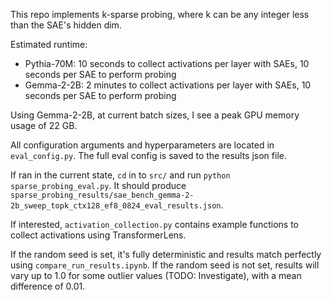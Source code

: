 This repo implements k-sparse probing, where k can be any integer less than the SAE's hidden dim.

Estimated runtime:

- Pythia-70M: 10 seconds to collect activations per layer with SAEs, 10 seconds per SAE to perform probing
- Gemma-2-2B: 2 minutes to collect activations per layer with SAEs, 10 seconds per SAE to perform probing

Using Gemma-2-2B, at current batch sizes, I see a peak GPU memory usage of 22 GB.

All configuration arguments and hyperparameters are located in `eval_config.py`. The full eval config is saved to the results json file.

If ran in the current state, `cd` in to `src/` and run `python sparse_probing_eval.py`. It should produce `sparse_probing_results/sae_bench_gemma-2-2b_sweep_topk_ctx128_ef8_0824_eval_results.json`.

If interested, `activation_collection.py` contains example functions to collect activations using TransformerLens.

If the random seed is set, it's fully deterministic and results match perfectly using `compare_run_results.ipynb`. If the random seed is not set, results will vary up to 1.0 for some outlier values (TODO: Investigate), with a mean difference of 0.01.